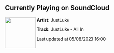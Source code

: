 ## Currently Playing on SoundCloud

[<img align="left" width="100" src="https://i1.sndcdn.com/artworks-IcjRglsPOWO09R2n-Iv7XgA-t500x500.jpg">](https://soundcloud.com/justluke-official/all-in)

**Artist**: JustLuke 

**Track**: JustLuke - All In

Last updated at 05/08/2023 16:00
